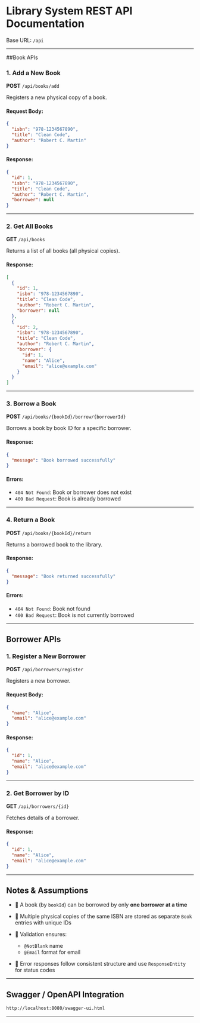
# Library System REST API Documentation

Base URL: `/api`

---

##Book APIs

### 1. Add a New Book

**POST** `/api/books/add`

Registers a new physical copy of a book.

#### Request Body:

```json
{
  "isbn": "978-1234567890",
  "title": "Clean Code",
  "author": "Robert C. Martin"
}
```

#### Response:

```json
{
  "id": 1,
  "isbn": "978-1234567890",
  "title": "Clean Code",
  "author": "Robert C. Martin",
  "borrower": null
}
```

---

### 2. Get All Books

**GET** `/api/books`

Returns a list of all books (all physical copies).

#### Response:

```json
[
  {
    "id": 1,
    "isbn": "978-1234567890",
    "title": "Clean Code",
    "author": "Robert C. Martin",
    "borrower": null
  },
  {
    "id": 2,
    "isbn": "978-1234567890",
    "title": "Clean Code",
    "author": "Robert C. Martin",
    "borrower": {
      "id": 1,
      "name": "Alice",
      "email": "alice@example.com"
    }
  }
]
```

---

### 3. Borrow a Book

**POST** `/api/books/{bookId}/borrow/{borrowerId}`

Borrows a book by book ID for a specific borrower.

#### Response:

```json
{
  "message": "Book borrowed successfully"
}
```

#### Errors:

* `404 Not Found`: Book or borrower does not exist
* `400 Bad Request`: Book is already borrowed

---

### 4. Return a Book

**POST** `/api/books/{bookId}/return`

Returns a borrowed book to the library.

#### Response:

```json
{
  "message": "Book returned successfully"
}
```

#### Errors:

* `404 Not Found`: Book not found
* `400 Bad Request`: Book is not currently borrowed

---

## Borrower APIs

### 1. Register a New Borrower

**POST** `/api/borrowers/register`

Registers a new borrower.

#### Request Body:

```json
{
  "name": "Alice",
  "email": "alice@example.com"
}
```

#### Response:

```json
{
  "id": 1,
  "name": "Alice",
  "email": "alice@example.com"
}
```

---

### 2. Get Borrower by ID

**GET** `/api/borrowers/{id}`

Fetches details of a borrower.

#### Response:

```json
{
  "id": 1,
  "name": "Alice",
  "email": "alice@example.com"
}
```

---

## Notes & Assumptions

* 📌 A book (by `bookId`) can be borrowed by only **one borrower at a time**
* 📌 Multiple physical copies of the same ISBN are stored as separate `Book` entries with unique IDs
* 📌 Validation ensures:

    * `@NotBlank` name
    * `@Email` format for email
* 📌 Error responses follow consistent structure and use `ResponseEntity` for status codes

---

## Swagger / OpenAPI Integration

```
http://localhost:8080/swagger-ui.html
```
---
